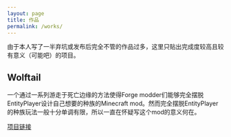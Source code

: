 ```yaml
---
layout: page
title: 作品
permalink: /works/
---
```


由于本人写了一半弃坑或发布后完全不管的作品过多，这里只贴出完成度较高且较有意义（可能吧）的项目。

<!--
## Algebra

crow02531的个人工具书，线性代数和抽象代数混着讲。

[项目链接](/assets/articles/algebra/)

## Calculus

crow02531的个人工具书，主要讲述抽象空间上的测度和积分，同时也把一元微积分、多元微积分作为一种特殊情况讲述。

[项目链接](/assets/articles/calculus/)
-->

## Wolftail

一个通过一系列游走于死亡边缘的方法使得Forge modder们能够完全摆脱EntityPlayer设计自己想要的种族的Minecraft mod。然而完全摆脱EntityPlayer的种族玩法一般十分单调有限，所以一直在怀疑写这个mod的意义何在。

[项目链接](https://github.com/crow02531/Wolftail)
